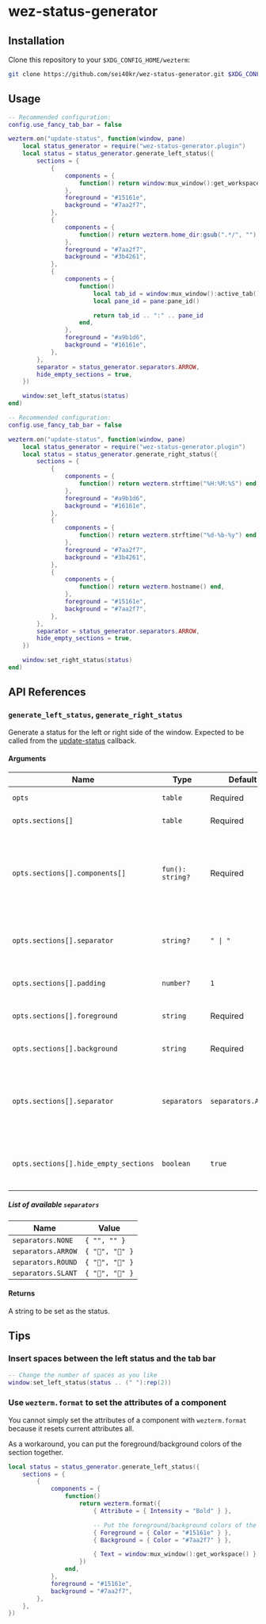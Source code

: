# wez-status-generator

## Installation

Clone this repository to your `$XDG_CONFIG_HOME/wezterm`:

```sh
git clone https://github.com/sei40kr/wez-status-generator.git $XDG_CONFIG_HOME/wezterm
```

## Usage

```lua
-- Recommended configuration:
config.use_fancy_tab_bar = false

wezterm.on("update-status", function(window, pane)
    local status_generator = require("wez-status-generator.plugin")
    local status = status_generator.generate_left_status({
        sections = {
            {
                components = {
                    function() return window:mux_window():get_workspace() end,
                },
                foreground = "#15161e",
                background = "#7aa2f7",
            },
            {
                components = {
                    function() return wezterm.home_dir:gsub(".*/", "") end,
                },
                foreground = "#7aa2f7",
                background = "#3b4261",
            },
            {
                components = {
                    function()
                        local tab_id = window:mux_window():active_tab():tab_id()
                        local pane_id = pane:pane_id()

                        return tab_id .. ":" .. pane_id
                    end,
                },
                foreground = "#a9b1d6",
                background = "#16161e",
            },
        },
        separator = status_generator.separators.ARROW,
        hide_empty_sections = true,
    })

    window:set_left_status(status)
end)
```

```lua
-- Recommended configuration:
config.use_fancy_tab_bar = false

wezterm.on("update-status", function(window, pane)
    local status_generator = require("wez-status-generator.plugin")
    local status = status_generator.generate_right_status({
        sections = {
            {
                components = {
                    function() return wezterm.strftime("%H:%M:%S") end,
                },
                foreground = "#a9b1d6",
                background = "#16161e",
            },
            {
                components = {
                    function() return wezterm.strftime("%d-%b-%y") end,
                },
                foreground = "#7aa2f7",
                background = "#3b4261",
            },
            {
                components = {
                    function() return wezterm.hostname() end,
                },
                foreground = "#15161e",
                background = "#7aa2f7",
            },
        },
        separator = status_generator.separators.ARROW,
        hide_empty_sections = true,
    })

    window:set_right_status(status)
end)
```

## API References

### `generate_left_status`, `generate_right_status`

Generate a status for the left or right side of the window. Expected to be
called from the [update-status](https://wezfurlong.org/wezterm/config/lua/window-events/update-status.html) callback.

#### Arguments

| Name                                  | Type             | Default            | Description                                                                     |
| ------------------------------------- | ---------------- | ------------------ | ------------------------------------------------------------------------------- |
| `opts`                                | `table`          | Required           | Options for the status                                                          |
| `opts.sections[]`                     | `table`          | Required           | Section of the status                                                           |
| `opts.sections[].components[]`        | `fun(): string?` | Required           | Component of the section. Specify a function that returns a string to render.   |
| `opts.sections[].separator`           | `string?`        | `" \| "`           | Separator between components of the section                                     |
| `opts.sections[].padding`             | `number?`        | `1`                | Padding inside the section                                                      |
| `opts.sections[].foreground`          | `string`         | Required           | Foreground color of the section                                                 |
| `opts.sections[].background`          | `string`         | Required           | Background color of the section                                                 |
| `opts.sections[].separator`           | `separators`     | `separators.ARROW` | Separator between the sections. See below for the list of available separators. |
| `opts.sections[].hide_empty_sections` | `boolean`        | `true`             | Whether to hide the section if all components are empty                         |

##### List of available `separators`

| Name               | Value          |
| ------------------ | -------------- |
| `separators.NONE`  | `{ "", "" }`   |
| `separators.ARROW` | `{ "", "" }` |
| `separators.ROUND` | `{ "", "" }` |
| `separators.SLANT` | `{ "", "" }` |

#### Returns

A string to be set as the status.

## Tips

### Insert spaces between the left status and the tab bar

```lua
-- Change the number of spaces as you like
window:set_left_status(status .. (" "):rep(2))
```

### Use `wezterm.format` to set the attributes of a component

You cannot simply set the attributes of a component with `wezterm.format`
because it resets current attributes all.

As a workaround, you can put the foreground/background colors of the section
together.

```lua
local status = status_generator.generate_left_status({
    sections = {
        {
            components = {
                function()
                    return wezterm.format({
                        { Attribute = { Intensity = "Bold" } },

                        -- Put the foreground/background colors of the section together
                        { Foreground = { Color = "#15161e" } },
                        { Background = { Color = "#7aa2f7" } },

                        { Text = window:mux_window():get_workspace() },
                    })
                end,
            },
            foreground = "#15161e",
            background = "#7aa2f7",
        },
    },
})
```
